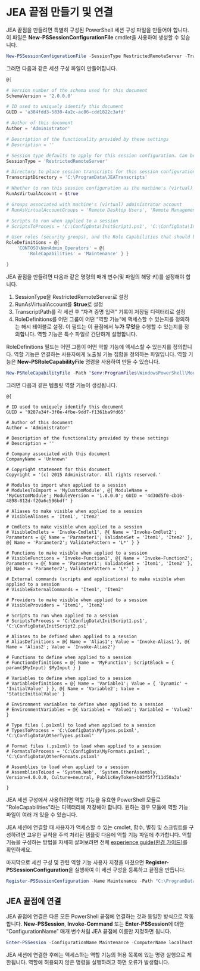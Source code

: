 # <a name="creating-and-connecting-to-a-jea-endpoint"></a>JEA 끝점 만들기 및 연결
JEA 끝점을 만들려면 특별히 구성된 PowerShell 세션 구성 파일을 만들어야 합니다. 이 파일은 **New-PSSessionConfigurationFile** cmdlet을 사용하여 생성할 수 있습니다.

```powershell
New-PSSessionConfigurationFile -SessionType RestrictedRemoteServer -TranscriptDirectory "C:\ProgramData\JEATranscripts" -RunAsVirtualAccount -RoleDefinitions @{ 'CONTOSO\NonAdmin_Operators' = @{ RoleCapabilities = 'Maintenance' }} -Path "$env:ProgramData\JEAConfiguration\Demo.pssc" 
```

그러면 다음과 같은 세션 구성 파일이 만들어집니다. 
```powershell
@{

# Version number of the schema used for this document
SchemaVersion = '2.0.0.0'

# ID used to uniquely identify this document
GUID = 'a384fdd3-5830-4a2c-ac86-cdd1822c3afd'

# Author of this document
Author = 'Administrator'

# Description of the functionality provided by these settings
# Description = ''

# Session type defaults to apply for this session configuration. Can be 'RestrictedRemoteServer' (recommended), 'Empty', or 'Default'
SessionType = 'RestrictedRemoteServer'

# Directory to place session transcripts for this session configuration
TranscriptDirectory = 'C:\ProgramData\JEATranscripts'

# Whether to run this session configuration as the machine's (virtual) administrator account
RunAsVirtualAccount = $true

# Groups associated with machine's (virtual) administrator account
# RunAsVirtualAccountGroups = 'Remote Desktop Users', 'Remote Management Users'

# Scripts to run when applied to a session
# ScriptsToProcess = 'C:\ConfigData\InitScript1.ps1', 'C:\ConfigData\InitScript2.ps1'

# User roles (security groups), and the Role Capabilities that should be applied to them when applied to a session
RoleDefinitions = @{
    'CONTOSO\NonAdmin_Operators' = @{
        'RoleCapabilities' = 'Maintenance' } }

} 
```
JEA 끝점을 만들려면 다음과 같은 명령의 매개 변수(및 파일의 해당 키)를 설정해야 합니다.
1.  SessionType을 RestrictedRemoteServer로 설정
2.  RunAsVirtualAccount를 **$true**로 설정
3.  TranscriptPath를 각 세션 후 “자격 증명 입력” 기록이 저장될 디렉터리로 설정
4.  RoleDefinitions를 어떤 그룹이 어떤 “역할 기능”에 액세스할 수 있는지를 정의하는 해시 테이블로 설정.  이 필드는 이 끝점에서 **누가** **무엇**을 수행할 수 있는지를 정의합니다.   역할 기능은 특수 파일로 간단하게 설명합니다.


RoleDefinitions 필드는 어떤 그룹이 어떤 역할 기능에 액세스할 수 있는지를 정의합니다.  역할 기능은 연결하는 사용자에게 노출될 기능 집합을 정의하는 파일입니다.  역할 기능은 **New-PSRoleCapabilityFile** 명령을 사용하여 만들 수 있습니다.

```powershell
New-PSRoleCapabilityFile -Path "$env:ProgramFiles\WindowsPowerShell\Modules\DemoModule\RoleCapabilities\Maintenance.psrc" 
```

그러면 다음과 같은 템플릿 역할 기능이 생성됩니다.
```
@{

# ID used to uniquely identify this document
GUID = '9287a34f-3f0e-4fbe-9dd7-f1361ba9fd65'

# Author of this document
Author = 'Administrator'

# Description of the functionality provided by these settings
# Description = ''

# Company associated with this document
CompanyName = 'Unknown'

# Copyright statement for this document
Copyright = '(c) 2015 Administrator. All rights reserved.'

# Modules to import when applied to a session
# ModulesToImport = 'MyCustomModule', @{ ModuleName = 'MyCustomModule'; ModuleVersion = '1.0.0.0'; GUID = '4d30d5f0-cb16-4898-812d-f20a6c596bdf' }

# Aliases to make visible when applied to a session
# VisibleAliases = 'Item1', 'Item2'

# Cmdlets to make visible when applied to a session
# VisibleCmdlets = 'Invoke-Cmdlet1', @{ Name = 'Invoke-Cmdlet2'; Parameters = @{ Name = 'Parameter1'; ValidateSet = 'Item1', 'Item2' }, @{ Name = 'Parameter2'; ValidatePattern = 'L*' } }

# Functions to make visible when applied to a session
# VisibleFunctions = 'Invoke-Function1', @{ Name = 'Invoke-Function2'; Parameters = @{ Name = 'Parameter1'; ValidateSet = 'Item1', 'Item2' }, @{ Name = 'Parameter2'; ValidatePattern = 'L*' } }

# External commands (scripts and applications) to make visible when applied to a session
# VisibleExternalCommands = 'Item1', 'Item2'

# Providers to make visible when applied to a session
# VisibleProviders = 'Item1', 'Item2'

# Scripts to run when applied to a session
# ScriptsToProcess = 'C:\ConfigData\InitScript1.ps1', 'C:\ConfigData\InitScript2.ps1'

# Aliases to be defined when applied to a session
# AliasDefinitions = @{ Name = 'Alias1'; Value = 'Invoke-Alias1'}, @{ Name = 'Alias2'; Value = 'Invoke-Alias2'}

# Functions to define when applied to a session
# FunctionDefinitions = @{ Name = 'MyFunction'; ScriptBlock = { param($MyInput) $MyInput } }

# Variables to define when applied to a session
# VariableDefinitions = @{ Name = 'Variable1'; Value = { 'Dynamic' + 'InitialValue' } }, @{ Name = 'Variable2'; Value = 'StaticInitialValue' }

# Environment variables to define when applied to a session
# EnvironmentVariables = @{ Variable1 = 'Value1'; Variable2 = 'Value2' }

# Type files (.ps1xml) to load when applied to a session
# TypesToProcess = 'C:\ConfigData\MyTypes.ps1xml', 'C:\ConfigData\OtherTypes.ps1xml'

# Format files (.ps1xml) to load when applied to a session
# FormatsToProcess = 'C:\ConfigData\MyFormats.ps1xml', 'C:\ConfigData\OtherFormats.ps1xml'

# Assemblies to load when applied to a session
# AssembliesToLoad = 'System.Web', 'System.OtherAssembly, Version=4.0.0.0, Culture=neutral, PublicKeyToken=b03f5f7f11d50a3a'

} 

```
JEA 세션 구성에서 사용하려면 역할 기능을 유효한 PowerShell 모듈로 "RoleCapabilities"라는 디렉터리에 저장해야 합니다. 원하는 경우 모듈에 역할 기능 파일이 여러 개 있을 수 있습니다.

JEA 세션에 연결할 때 사용자가 액세스할 수 있는 cmdlet, 함수, 별칭 및 스크립트를 구성하려면 고유한 규칙을 주석 처리된 템플릿 다음에 역할 기능 파일에 추가합니다. 역할 기능을 구성하는 방법을 자세히 살펴보려면 전체 [experience guide(환경 가이드)](http://aka.ms/JEA)를 확인하세요.

마지막으로 세션 구성 및 관련 역할 기능 사용자 지정을 마쳤으면 **Register-PSSessionConfiguration**을 실행하여 이 세션 구성을 등록하고 끝점을 만듭니다.

```powershell
Register-PSSessionConfiguration -Name Maintenance -Path "C:\ProgramData\JEAConfiguration\Demo.pssc" 
```

## <a name="connect-to-a-jea-endpoint"></a>JEA 끝점에 연결
JEA 끝점에 연결은 다른 모든 PowerShell 끝점에 연결하는 것과 동일한 방식으로 작동합니다.  **New-PSSession**, **Invoke-Command** 또는 **Enter-PSSession**에 대한 “ConfigurationName” 매개 변수처럼 JEA 끝점에 이름만 지정하면 됩니다.

```powershell
Enter-PSSession -ConfigurationName Maintenance -ComputerName localhost
```
JEA 세션에 연결한 후에는 액세스하는 역할 기능의 허용 목록에 있는 명령 실행으로 제한됩니다. 역할에 허용되지 않은 명령을 실행하려고 하면 오류가 발생합니다.